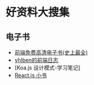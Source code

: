 # 好资料大搜集

## 电子书

* [前端免费高清电子书(史上最全)][1]
* [yhlben的前端日志][2]
* [Koa.js 设计模式-学习笔记]
* [React.js 小书][4]

[1]: https://juejin.im/post/5c0098f66fb9a049dd80019e#heading-9
[2]: https://yhlben.github.io/blog/
[3]: https://chenshenhai.github.io/koajs-design-note/
[4]: http://huziketang.mangojuice.top/books/react/
